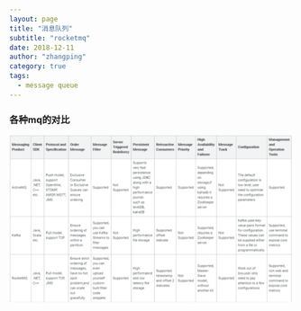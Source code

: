 ```yaml
---
layout: page
title: "消息队列"
subtitle: "rocketmq"
date: 2018-12-11
author: "zhangping"
category: true
tags:
  - message queue
---
```


### 各种mq的对比
![avatar](/img/mq.png)